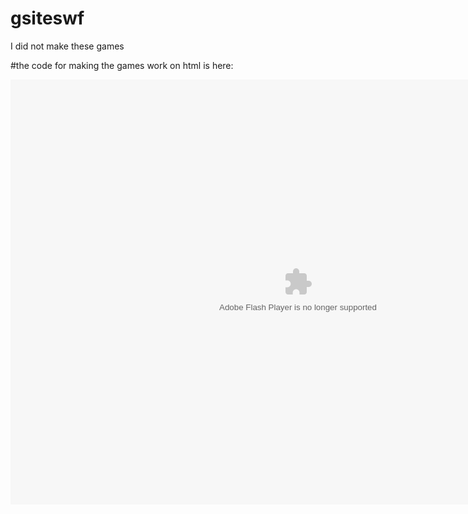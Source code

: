 # gsiteswf
I did not make these games

#the code for making the games work on html is here:


<script src="https://xxsibxx.github.io/ruffleembedsetup112/ruffle/ruffle.js"></script>
<div class="swf"dir="ltr" style="text-align: left;" trbidi="on">
        <embed height="680" pluginspage=" http://www.macromedia.com/go/getflashplayer" src="https://godzilla212.github.io/gsiteswf/<put stuff here>" type="application/x-shockwave-flash" width="920"></embed>
</div>
